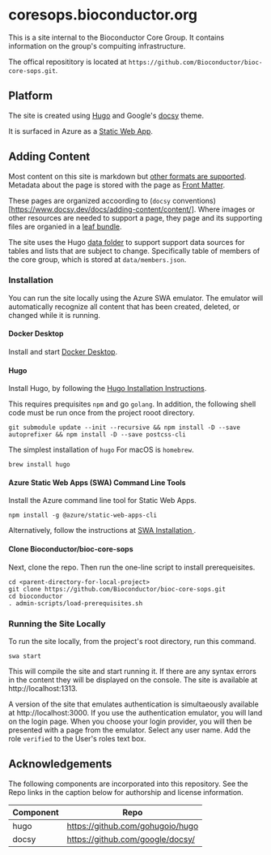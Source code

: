 
# coresops.bioconductor.org

This is a site internal to the Bioconductor Core Group. 
It contains information on the group's compuiting infrastructure.

The offical reposititory is located at `https://github.com/Bioconductor/bioc-core-sops.git`.

## Platform

The site is created using [Hugo](https://gohugo.io/) and Google's [docsy](https://docsy.dev) theme.

It is surfaced in Azure as a [Static Web App](https://learn.microsoft.com/en-us/azure/static-web-apps/).

## Adding Content

Most content on this site is markdown but [other formats are supported](https://gohugo.io/content-management/formats/). 
Metadata about the page is stored with the page as [Front Matter](https://gohugo.io/content-management/front-matter/).

These pages are organized accoording  to (`docsy` conventions)[https://www.docsy.dev/docs/adding-content/content/].
Where images or other resources are needed to support a page, they page and its supporting files are organied in a [leaf bundle](https://gohugo.io/content-management/page-bundles/#leaf-bundles).

The site uses the Hugo [data folder](https://gohugo.io/templates/data-templates/#the-data-folder) to support support data sources for tables and lists that are subject to change.
Specifically table of members of the core group, which is stored at `data/members.json`.

### Installation

You can run the site locally using the Azure SWA emulator. The emulator will automatically recognize all content that has been created, deleted, or changed while it is running.

#### Docker Desktop

Install and start [Docker Desktop](https://docs.docker.com/desktop/).

#### Hugo

Install Hugo, by following the [Hugo Installation Instructions](https://gohugo.io/installation/). 

This requires prequisites `npm` and go `golang`. In addition, the following shell code must be run once from the project rooot directory.

```
git submodule update --init --recursive && npm install -D --save autoprefixer && npm install -D --save postcss-cli
```

The simplest installation of `hugo` For macOS is `homebrew`.
```
brew install hugo
```

#### Azure Static Web Apps (SWA) Command Line Tools

Install the Azure command line tool for Static Web Apps.
```
npm install -g @azure/static-web-apps-cli
```
Alternatively, follow the instructions at [SWA Installation ](https://azure.github.io/static-web-apps-cli/).

#### Clone Bioconductor/bioc-core-sops
Next, clone the repo. Then run the one-line script to install prerequeisites.
```
cd <parent-directory-for-local-project>
git clone https://github.com/Bioconductor/bioc-core-sops.git
cd bioconductor
. admin-scripts/load-prerequisites.sh
```

### Running the Site Locally

To run the site locally, from the project's root directory, run this command.
```
swa start
```

This will compile the site and start running it. 
If there are any syntax errors in the content they will be displayed on the console.
The site is available at http://localhost:1313.

A version of the site that emulates authentication is simultaeously available at http://localhost:3000.
If you use the authentication emulator, you will land on the login page.
When you choose your login provider, you will then be presented with a page from the emulator.
Select any user name. Add the role `verified` to the User's roles text box.

## Acknowledgements

The following components are incorporated into this repository. See the Repo links in the caption below for authorship and license information.

| Component | Repo |
|-----------|------|
| hugo | https://github.com/gohugoio/hugo |
| docsy | https://github.com/google/docsy/ |
